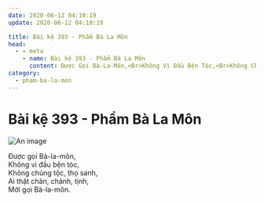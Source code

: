 ```yaml
---
date: 2020-06-12 04:10:19
update: 2020-06-12 04:10:19

title: Bài kệ 393 - Phẩm Bà La Môn
head:
  - - meta
    - name: Bài kệ 393 - Phẩm Bà La Môn
      content: Ðược Gọi Bà-La-Môn,<Br>Không Vì Đầu Bện Tóc,<Br>Không Chủng Tộc, Thọ Sanh,<Br>Ai Thật Chân, Chánh, Tịnh,<Br>Mới Gọi Bà-La-Môn.<Br>
category:
  - pham-ba-la-mon
---
```


# Bài kệ 393 - Phẩm Bà La Môn

![An image](/img/pham-ba-la-mon/pham-ba-la-mon-393.jpg)

Ðược gọi Bà-la-môn,<br>Không vì đầu bện tóc,<br>Không chủng tộc, thọ sanh,<br>Ai thật chân, chánh, tịnh,<br>Mới gọi Bà-la-môn.<br>
